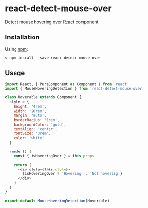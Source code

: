 # react-detect-mouse-over

Detect mouse hovering over [React](https://facebook.github.io/react) component.

## Installation

Using [npm](https://www.npmjs.com/):

    $ npm install --save react-detect-mouse-over

## Usage

````js
import React, { PureComponent as Component } from 'react'
import { MouseHoveringDetection } from 'react-detect-mouse-over'

class Hoverable extends Component {
  style = {
    height: '4rem',
    width: '20rem',
    margin: 'auto',
    borderRadius: '1rem',
    backgroundColor: 'gold',
    textAlign: 'center',
    fontSize: '3rem',
    color: 'white'
  }

  render() {
    const { isHoveringOver } = this.props

    return (
      <div style={this.style}>
        {isHoveringOver ? 'Hovering' : 'Not hovering'}
      </div>
    )
  }
}

export default MouseHoveringDetection(Hoverable)
````
